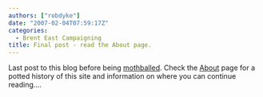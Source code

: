 ```yaml
---
authors: ["robdyke"]
date: "2007-02-04T07:59:17Z"
categories:
  - Brent East Campaigning
title: Final post - read the About page.
---
```

Last post to this blog before being [mothballed](http://en.wikipedia.org/wiki/Mothballed "definition"). Check the [About](http://www.robdyke.com/bec/?page_id=116 "About this website") page for a potted history of this site and information on where you can continue reading....
